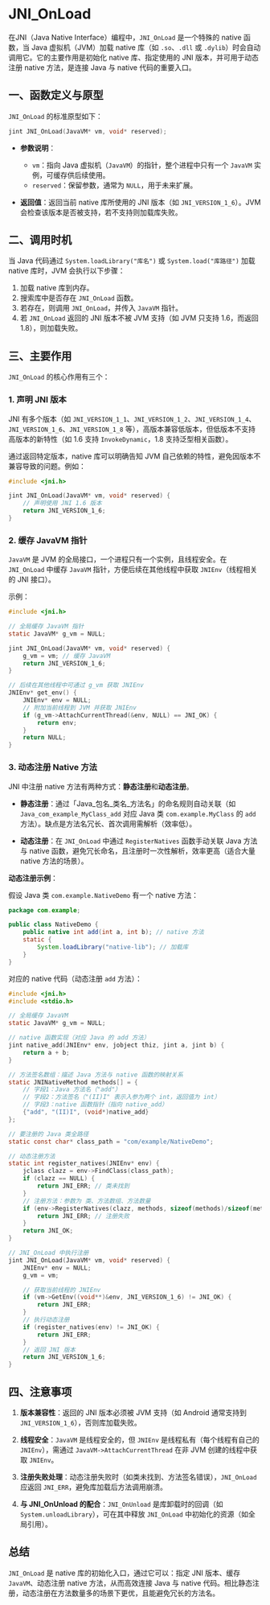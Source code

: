 # JNI_OnLoad

在JNI（Java Native Interface）编程中，`JNI_OnLoad` 是一个特殊的 native 函数，当 Java 虚拟机（JVM）加载 native 库（如 `.so`、`.dll` 或 `.dylib`）时会自动调用它。它的主要作用是初始化 native 库、指定使用的 JNI 版本，并可用于动态注册 native 方法，是连接 Java 与 native 代码的重要入口。

## 一、函数定义与原型

`JNI_OnLoad` 的标准原型如下：

```c
jint JNI_OnLoad(JavaVM* vm, void* reserved);
```

- **参数说明**：
  - `vm`：指向 Java 虚拟机（`JavaVM`）的指针，整个进程中只有一个 `JavaVM` 实例，可缓存供后续使用。
  - `reserved`：保留参数，通常为 `NULL`，用于未来扩展。

- **返回值**：返回当前 native 库所使用的 JNI 版本（如 `JNI_VERSION_1_6`）。JVM 会检查该版本是否被支持，若不支持则加载库失败。

## 二、调用时机

当 Java 代码通过 `System.loadLibrary("库名")` 或 `System.load("库路径")` 加载 native 库时，JVM 会执行以下步骤：

1. 加载 native 库到内存。
2. 搜索库中是否存在 `JNI_OnLoad` 函数。
3. 若存在，则调用 `JNI_OnLoad`，并传入 `JavaVM` 指针。
4. 若 `JNI_OnLoad` 返回的 JNI 版本不被 JVM 支持（如 JVM 只支持 1.6，而返回 1.8），则加载失败。

## 三、主要作用

`JNI_OnLoad` 的核心作用有三个：

### 1. 声明 JNI 版本

JNI 有多个版本（如 `JNI_VERSION_1_1`、`JNI_VERSION_1_2`、`JNI_VERSION_1_4`、`JNI_VERSION_1_6`、`JNI_VERSION_1_8` 等），高版本兼容低版本，但低版本不支持高版本的新特性（如 1.6 支持 `InvokeDynamic`，1.8 支持泛型相关函数）。

通过返回特定版本，native 库可以明确告知 JVM 自己依赖的特性，避免因版本不兼容导致的问题。例如：

```c
#include <jni.h>

jint JNI_OnLoad(JavaVM* vm, void* reserved) {
    // 声明使用 JNI 1.6 版本
    return JNI_VERSION_1_6;
}
```

### 2. 缓存 JavaVM 指针

`JavaVM` 是 JVM 的全局接口，一个进程只有一个实例，且线程安全。在 `JNI_OnLoad` 中缓存 `JavaVM` 指针，方便后续在其他线程中获取 `JNIEnv`（线程相关的 JNI 接口）。

示例：

```c
#include <jni.h>

// 全局缓存 JavaVM 指针
static JavaVM* g_vm = NULL;

jint JNI_OnLoad(JavaVM* vm, void* reserved) {
    g_vm = vm; // 缓存 JavaVM
    return JNI_VERSION_1_6;
}

// 后续在其他线程中可通过 g_vm 获取 JNIEnv
JNIEnv* get_env() {
    JNIEnv* env = NULL;
    // 附加当前线程到 JVM 并获取 JNIEnv
    if (g_vm->AttachCurrentThread(&env, NULL) == JNI_OK) {
        return env;
    }
    return NULL;
}
```

### 3. 动态注册 Native 方法

JNI 中注册 native 方法有两种方式：**静态注册**和**动态注册**。

- **静态注册**：通过「Java_包名_类名_方法名」的命名规则自动关联（如 `Java_com_example_MyClass_add` 对应 Java 类 `com.example.MyClass` 的 `add` 方法）。缺点是方法名冗长、首次调用需解析（效率低）。
  
- **动态注册**：在 `JNI_OnLoad` 中通过 `RegisterNatives` 函数手动关联 Java 方法与 native 函数，避免冗长命名，且注册时一次性解析，效率更高（适合大量 native 方法的场景）。

**动态注册示例**：

假设 Java 类 `com.example.NativeDemo` 有一个 native 方法：

```java
package com.example;

public class NativeDemo {
    public native int add(int a, int b); // native 方法
    static {
        System.loadLibrary("native-lib"); // 加载库
    }
}
```

对应的 native 代码（动态注册 `add` 方法）：

```c
#include <jni.h>
#include <stdio.h>

// 全局缓存 JavaVM
static JavaVM* g_vm = NULL;

// native 函数实现（对应 Java 的 add 方法）
jint native_add(JNIEnv* env, jobject thiz, jint a, jint b) {
    return a + b;
}

// 方法签名数组：描述 Java 方法与 native 函数的映射关系
static JNINativeMethod methods[] = {
    // 字段1：Java 方法名（"add"）
    // 字段2：方法签名（"(II)I" 表示入参为两个 int，返回值为 int）
    // 字段3：native 函数指针（指向 native_add）
    {"add", "(II)I", (void*)native_add}
};

// 要注册的 Java 类全路径
static const char* class_path = "com/example/NativeDemo";

// 动态注册方法
static int register_natives(JNIEnv* env) {
    jclass clazz = env->FindClass(class_path);
    if (clazz == NULL) {
        return JNI_ERR; // 类未找到
    }
    // 注册方法：参数为 类、方法数组、方法数量
    if (env->RegisterNatives(clazz, methods, sizeof(methods)/sizeof(methods[0])) < 0) {
        return JNI_ERR; // 注册失败
    }
    return JNI_OK;
}

// JNI_OnLoad 中执行注册
jint JNI_OnLoad(JavaVM* vm, void* reserved) {
    JNIEnv* env = NULL;
    g_vm = vm;

    // 获取当前线程的 JNIEnv
    if (vm->GetEnv((void**)&env, JNI_VERSION_1_6) != JNI_OK) {
        return JNI_ERR;
    }
    // 执行动态注册
    if (register_natives(env) != JNI_OK) {
        return JNI_ERR;
    }
    // 返回 JNI 版本
    return JNI_VERSION_1_6;
}
```

## 四、注意事项

1. **版本兼容性**：返回的 JNI 版本必须被 JVM 支持（如 Android 通常支持到 `JNI_VERSION_1_6`），否则库加载失败。

2. **线程安全**：`JavaVM` 是线程安全的，但 `JNIEnv` 是线程私有（每个线程有自己的 `JNIEnv`），需通过 `JavaVM->AttachCurrentThread` 在非 JVM 创建的线程中获取 `JNIEnv`。

3. **注册失败处理**：动态注册失败时（如类未找到、方法签名错误），`JNI_OnLoad` 应返回 `JNI_ERR`，避免库加载后方法调用崩溃。

4. **与 JNI_OnUnload 的配合**：`JNI_OnUnload` 是库卸载时的回调（如 `System.unloadLibrary`），可在其中释放 `JNI_OnLoad` 中初始化的资源（如全局引用）。

## 总结

`JNI_OnLoad` 是 native 库的初始化入口，通过它可以：指定 JNI 版本、缓存 `JavaVM`、动态注册 native 方法，从而高效连接 Java 与 native 代码。相比静态注册，动态注册在方法数量多的场景下更优，且能避免冗长的方法名。
